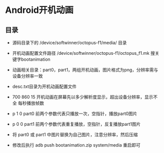# Android开机动画
## 目录
- 源码目录下的 /device/softwinner/octopus-f1/media/ 目录
- 开机动画配置文件路径 /device/softwinner/octopus-f1/octopus_f1.mk 搜关键字bootanimation

- 动画相关目录：part0，part1，两组开机动画，图片格式为png，分辨率需与设备分辨率一致
- desc.txt目录为开机动画配置文件
- 700 860 15  开机动画在屏幕先以多少解析度显示，超出设备分辨率，显示不全 每秒播放帧数
- p 1 0 part0 前两个参数代表只播放一次，空指针，播放part0图片
- p 0 0 part1 前两个参数代表重复播放，空指针，反复播放part1图片

- 将 part0 或 part1 中图片替换为自己图片，注意分辨率，然后压缩
- 修改后执行 adb push bootanimation.zip system/media 重启即可
